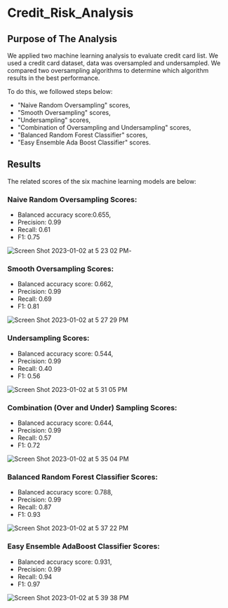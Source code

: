 # Credit_Risk_Analysis
## Purpose of The Analysis
We applied two machine learning analysis to evaluate credit card list. We used a credit card dataset, data was oversampled and undersampled. We compared two oversampling algorithms to determine which algorithm results in the best performance.

To do this, we followed steps below:  
- "Naive Random Oversampling" scores, 
- "Smooth Oversampling" scores,
- "Undersampling" scores, 
- "Combination of Oversampling and Undersampling" scores,
- "Balanced Random Forest Classifier" scores,
- "Easy Ensemble Ada Boost Classifier" scores.

## Results

The related scores of the six machine learning models are below:

### Naive Random Oversampling Scores:
  - Balanced accuracy score:0.655,
  - Precision: 0.99
  - Recall: 0.61
  - F1: 0.75
  
![Screen Shot 2023-01-02 at 5 23 02 PM](https://user-images.githubusercontent.com/111788394/210281756-2055fed8-b14d-4921-9d9c-7e52421c25e1.png)- 

### Smooth Oversampling Scores:
  - Balanced accuracy score: 0.662,
  - Precision: 0.99
  - Recall: 0.69
  - F1: 0.81
 
![Screen Shot 2023-01-02 at 5 27 29 PM](https://user-images.githubusercontent.com/111788394/210281979-07f61edf-f000-47b1-b6e3-551700b1d39c.png)

### Undersampling Scores:
  - Balanced accuracy score: 0.544,
  - Precision: 0.99
  - Recall: 0.40
  - F1: 0.56
 
![Screen Shot 2023-01-02 at 5 31 05 PM](https://user-images.githubusercontent.com/111788394/210282119-6b3c2146-f05b-4c9f-ac9f-1703de982549.png)

### Combination (Over and Under) Sampling Scores:
  - Balanced accuracy score: 0.644,
  - Precision: 0.99
  - Recall: 0.57
  - F1: 0.72

![Screen Shot 2023-01-02 at 5 35 04 PM](https://user-images.githubusercontent.com/111788394/210282303-8b4e9f7b-3b4d-4a7c-94eb-c1258e143c87.png)

### Balanced Random Forest Classifier Scores:
  - Balanced accuracy score: 0.788,
  - Precision: 0.99
  - Recall: 0.87
  - F1: 0.93

![Screen Shot 2023-01-02 at 5 37 22 PM](https://user-images.githubusercontent.com/111788394/210282427-112d68b1-25af-4ffc-9594-7947fada515c.png)

### Easy Ensemble AdaBoost Classifier Scores:
  - Balanced accuracy score: 0.931,
  - Precision: 0.99
  - Recall: 0.94
  - F1: 0.97

![Screen Shot 2023-01-02 at 5 39 38 PM](https://user-images.githubusercontent.com/111788394/210282532-7fa3cfba-c9a3-43f4-9535-a6cf27e4c3f5.png)




